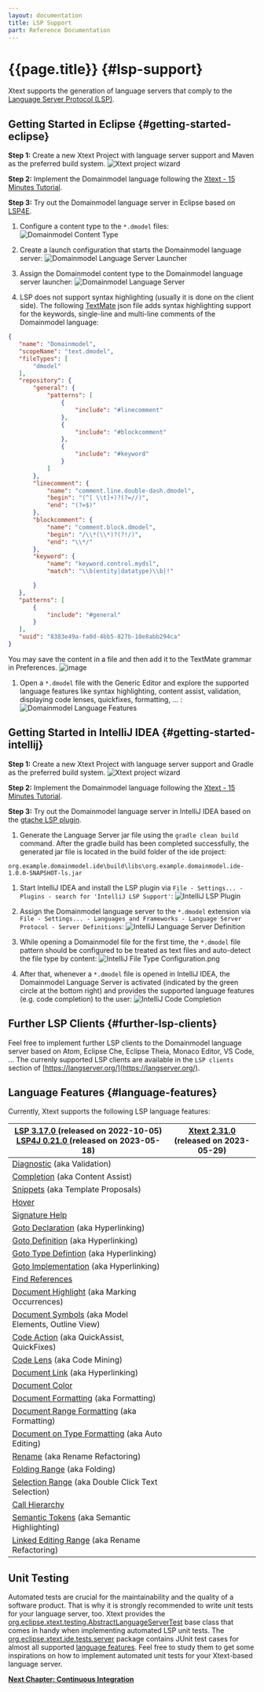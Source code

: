 ```yaml
---
layout: documentation
title: LSP Support
part: Reference Documentation
---
```


# {{page.title}} {#lsp-support}

Xtext supports the generation of language servers that comply to the [Language Server Protocol (LSP)](https://microsoft.github.io/language-server-protocol/).

## Getting Started in Eclipse {#getting-started-eclipse}

**Step 1:** Create a new Xtext Project with language server support and Maven as the preferred build system.
![Xtext project wizard](images/LSP_01_XtextWizardMaven.png)

**Step 2:** Implement the Domainmodel language following the [Xtext - 15 Minutes Tutorial](https://www.eclipse.dev/Xtext/documentation/102_domainmodelwalkthrough.html).

**Step 3:** Try out the Domainmodel language server in Eclipse based on [LSP4E](https://projects.eclipse.org/projects/technology.lsp4e).

 1. Configure a content type to the `*.dmodel` files:
![Domainmodel Content Type](images/LSP_02_DomainmodelContentType.png)

 1. Create a launch configuration that starts the Domainmodel language server:
![Domainmodel Language Server Launcher](images/LSP_03_DomainmodelLanguageServerLauncher.png)

 1. Assign the Domainmodel content type to the Domainmodel language server launcher:
![Domainmodel Language Server](images/LSP_04_DomainmodelLanguageServer.png)

 1. LSP does not support syntax highlighting (usually it is done on the client side). The following [TextMate](https://projects.eclipse.org/projects/technology.tm4e) json file adds syntax highlighting support for the keywords, single-line and multi-line comments of the Domainmodel language:
 ```json
{
	"name": "Domainmodel",
	"scopeName": "text.dmodel",
	"fileTypes": [
		"dmodel"
	],
	"repository": {
		"general": {
			"patterns": [
				{
					"include": "#linecomment"
				},
				{
					"include": "#blockcomment"
				},
				{
					"include": "#keyword"
				}
			]
		},
		"linecomment": {
			"name": "comment.line.double-dash.dmodel",
			"begin": "(^[ \\t]+)?(?=//)",
			"end": "(?=$)"
		},
		"blockcomment": {
			"name": "comment.block.dmodel",
			"begin": "/\\*(\\*)?(?!/)",
			"end": "\\*/"
		},
		"keyword": {
			"name": "keyword.control.mydsl",
			"match": "\\b(entity|datatype)\\b|!"

		}
	},
	"patterns": [
		{
			"include": "#general"
		}
	],
	"uuid": "8383e49a-fa0d-4bb5-827b-10e8abb294ca"
}
```
You may save the content in a file and then add it to the TextMate grammar in Preferences.
![image](https://github.com/eclipse/xtext-website/assets/1186278/63b7eae9-6f9e-485c-bcb5-a052acce077c)

1. Open a `*.dmodel` file with the Generic Editor and explore the supported language features like syntax highlighting, content assist, validation, displaying code lenses, quickfixes, formatting, ... :
![Domainmodel Language Features](images/LSP_05_DomainmodelLanguageFeatures.png)

## Getting Started in IntelliJ IDEA {#getting-started-intellij}

**Step 1:** Create a new Xtext Project with language server support and Gradle as the preferred build system.
![Xtext project wizard](images/LSP_06_XtextWizardGradle.png)

**Step 2:** Implement the Domainmodel language following the [Xtext - 15 Minutes Tutorial](https://www.eclipse.dev/Xtext/documentation/102_domainmodelwalkthrough.html).

**Step 3:** Try out the Domainmodel language server in IntelliJ IDEA based on the [gtache LSP plugin](https://github.com/gtache/intellij-lsp).

1. Generate the Language Server jar file using the `gradle clean build` command. After the gradle build has been completed successfully, the generated jar file is located in the build folder of the ide project:
```  
org.example.domainmodel.ide\build\libs\org.example.domainmodel.ide-1.0.0-SNAPSHOT-ls.jar
```

1. Start IntelliJ IDEA and install the LSP plugin via `File - Settings... - Plugins - search for 'IntelliJ LSP Support'`:
	![IntelliJ LSP Plugin](images/LSP_07_IntelliJLSPPlugin.png)

1. Assign the Domainmodel language server to the `*.dmodel` extension via `File - Settings... - Languages and Frameworks - Language Server Protocol - Server Definitions`:
![IntelliJ Language Server Definition](images/LSP_08_IntelliJLanguageServerDefinition.png)
	
1. While opening a Domainmodel file for the first time, the `*.dmodel` file pattern should be configured to be treated as text files and auto-detect the file type by content:
	![IntelliJ File Type Configuration.png](images/LSP_09_IntelliJFileTypeConfiguration.png)

1. After that, whenever a `*.dmodel` file is opened in IntelliJ IDEA, the Domainmodel Language Server is activated (indicated by the green circle at the bottom right) and provides the supported language features (e.g. code completion) to the user:
	![IntelliJ Code Completion](images/LSP_10_IntelliJCodeCompletion.png)

## Further LSP Clients {#further-lsp-clients}

Feel free to implement further LSP clients to the Domainmodel language server based on Atom, Eclipse Che, Eclipse Theia, Monaco Editor, VS Code, ... The currenly supported LSP clients are available in the `LSP clients` section of [https://langserver.org/](https://langserver.org/).

## Language Features {#language-features}

Currently, Xtext supports the following LSP language features:

<table class="table table-bordered">
	<thead>
		<tr>
			<th><a href="https://microsoft.github.io/language-server-protocol/specifications/specification-current/#version_3_17_0"> LSP 3.17.0 </a> (released on 2022-10-05) <br> <a href="https://github.com/eclipse-lsp4j/lsp4j/blob/main/CHANGELOG.md#v0210-may-2023"> LSP4J 0.21.0 </a>(released on 2023-05-18)</th>
			<th><a href="https://www.eclipse.dev/Xtext/releasenotes.html#/releasenotes/2023/05/29/version-2-31-0"> Xtext 2.31.0 </a> <br> (released on 2023-05-29)</th>
		</tr>
	</thead>
	<tbody>
		<tr>
			<td><a href="https://microsoft.github.io/language-server-protocol/specifications/specification-current/#diagnostic">Diagnostic</a> (aka Validation)</td>
			<td><div class="supported"></div></td>
		</tr>
		<tr>
			<td><a href="https://microsoft.github.io/language-server-protocol/specifications/specification-current/#textDocument_completion">Completion</a> (aka Content Assist)</td>
			<td><div class="supported"></div></td>
		</tr>
		<tr>
			<td><a href="https://microsoft.github.io/language-server-protocol/specifications/specification-current/#snippet_syntax">Snippets</a> (aka Template Proposals)</td>
			<td><div class="supported"></div></td>
		</tr>
		<tr>
			<td><a href="https://microsoft.github.io/language-server-protocol/specifications/specification-current/#textDocument_hover">Hover</a></td>
			<td><div class="supported"></div></td>
		</tr>
		<tr>
			<td><a href="https://microsoft.github.io/language-server-protocol/specifications/specification-current/#textDocument_signatureHelp">Signature Help</a></td>
			<td><div class="supported"></div></td>
		</tr>
		<tr>
			<td><a href="https://microsoft.github.io/language-server-protocol/specifications/specification-current/#textDocument_declaration">Goto Declaration</a> (aka Hyperlinking)</td>
			<td><div class="supported"></div></td>
		</tr>
		<tr>
			<td><a href="https://microsoft.github.io/language-server-protocol/specifications/specification-current/#textDocument_definition">Goto Definition</a> (aka Hyperlinking)</td>
			<td><div class="supported"></div></td>
		</tr>
		<tr>
			<td><a href="https://microsoft.github.io/language-server-protocol/specifications/specification-current/#textDocument_typeDefinition">Goto Type Defintion</a> (aka Hyperlinking)</td>
			<td><div class="supported"></div></td>
		</tr>
		<tr>
			<td><a href="https://microsoft.github.io/language-server-protocol/specifications/specification-current/#textDocument_implementation">Goto Implementation</a> (aka Hyperlinking)</td>
			<td><div class="supported"></div></td>
		</tr>
		<tr>
			<td><a href="https://microsoft.github.io/language-server-protocol/specifications/specification-current/#textDocument_references">Find References</a></td>
			<td><div class="supported"></div></td>
		</tr>
		<tr>
			<td><a href="https://microsoft.github.io/language-server-protocol/specifications/specification-current/#textDocument_documentHighlight">Document Highlight</a> (aka Marking Occurrences)</td>
			<td><div class="supported"></div></td>
		</tr>
		<tr>
			<td><a href="https://microsoft.github.io/language-server-protocol/specifications/specification-current/#textDocument_documentSymbol">Document Symbols</a> (aka Model Elements, Outline View)</td>
			<td><div class="supported"></div></td>
		</tr>
		<tr>
			<td><a href="https://microsoft.github.io/language-server-protocol/specifications/specification-current/#textDocument_codeAction">Code Action</a> (aka QuickAssist, QuickFixes)</td>
			<td><div class="supported"></div></td>
		</tr>
		<tr>
			<td><a href="https://microsoft.github.io/language-server-protocol/specifications/specification-current/#textDocument_codeLens">Code Lens</a> (aka Code Mining)</td>
			<td><div class="not-supported"></div></td>
		</tr>
		<tr>
			<td><a href="https://microsoft.github.io/language-server-protocol/specifications/specification-current/#textDocument_documentLink">Document Link</a> (aka Hyperlinking)</td>
			<td><div class="supported"></div></td>
		</tr>
		<tr>
			<td><a href="https://microsoft.github.io/language-server-protocol/specifications/specification-current/#textDocument_documentColor">Document Color</a></td>
			<td><div class="not-supported"></div></td>
		</tr>
		<tr>
			<td><a href="https://microsoft.github.io/language-server-protocol/specifications/specification-current/#textDocument_formatting">Document Formatting</a> (aka Formatting)</td>
			<td><div class="supported"></div></td>
		</tr>
		<tr>
			<td><a href="https://microsoft.github.io/language-server-protocol/specifications/specification-current/#textDocument_rangeFormatting">Document Range Formatting</a> (aka Formatting)</td>
			<td><div class="supported"></div></td>
		</tr>
		<tr>
			<td><a href="https://microsoft.github.io/language-server-protocol/specifications/specification-current/#textDocument_onTypeFormatting">Document on Type Formatting</a> (aka Auto Editing)</td>
			<td><div class="not-supported"></div></td>
		</tr>
		<tr>
			<td><a href="https://microsoft.github.io/language-server-protocol/specifications/specification-current/#textDocument_rename">Rename</a> (aka Rename Refactoring)</td>
			<td><div class="supported"></div></td>
		</tr>
		<tr>
			<td><a href="https://microsoft.github.io/language-server-protocol/specifications/specification-current/#textDocument_foldingRange">Folding Range</a> (aka Folding)</td>
			<td><div class="not-supported"></div></td>
		</tr>
		<tr>
			<td><a href="https://microsoft.github.io/language-server-protocol/specifications/specification-current/#textDocument_selectionRange">Selection Range</a> (aka Double Click Text Selection)</td>
			<td><div class="not-supported"></div></td>
		</tr>
		<tr>
			<td><a href="https://microsoft.github.io/language-server-protocol/specifications/specification-current/#textDocument_prepareCallHierarchy">Call Hierarchy</a> </td>
			<td><div class="not-supported"></div></td>
		</tr>
		<tr>
			<td><a href="https://microsoft.github.io/language-server-protocol/specifications/specification-current/#textDocument_semanticTokens">Semantic Tokens</a> (aka Semantic Highlighting)</td>
			<td><div class="supported"></div></td>
		</tr>
		<tr>
			<td><a href="https://microsoft.github.io/language-server-protocol/specifications/specification-current/#textDocument_linkedEditingRange">Linked Editing Range</a> (aka Rename Refactoring)</td>
			<td><div class="supported"></div></td>
		</tr>
	</tbody>
</table>

## Unit Testing
Automated tests are crucial for the maintainability and the quality of a software product. That is why it is strongly recommended to write unit tests for your language server, too. Xtext provides the [org.eclipse.xtext.testing.AbstractLanguageServerTest]({{site.src.xtext}}/org.eclipse.xtext.testing/src/org/eclipse/xtext/testing/AbstractLanguageServerTest.xtend) base class that comes in handy when implementing automated LSP unit tests. The [org.eclipse.xtext.ide.tests.server]({{site.src.xtext}}/org.eclipse.xtext.ide.tests/src/org/eclipse/xtext/ide/tests/server) package contains JUnit test cases for almost all supported [language features](#language-features). Feel free to study them to get some inspirations on how to implement automated unit tests for your Xtext-based language server.


**[Next Chapter: Continuous Integration](350_continuous_integration.html)**
